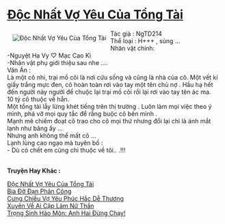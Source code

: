 <a href="https://utruyen.com/truyen/doc-nhat-vo-yeu-cua-tong-tai/20023/" title="Độc Nhất Vợ Yêu Của Tổng Tài"><h1>Độc Nhất Vợ Yêu Của Tổng Tài</h1></a><div style="display:table"><img align="right" style="float: left; padding: 10px;" src="https://utruyen.com/images/story/200x260/doc-nhat-vo-yeu-cua-tong-tai.jpg" alt="Độc Nhất Vợ Yêu Của Tổng Tài">Tác giả : NgTD214 <br/>Thể loại : H+++ , sủng ...<br/>Nhân vật chính:<br/> -Nguyệt Hạ Vy ♡ Mạc Cao Kì<br/> -Nhân vật phụ giới thiệu sau nhe ....<br/>Văn Án :<br/>Là một cô nhi, trại mồ côi là nơi cứu sống và cũng là nhà của cô. Một vết kí giấy trắng mực đen, cô hoàn toàn rơi vào tay một tên chủ nợ . Hầu hạ hết đến người này người để chuộc lại trại mồ côi rồi lại rơi vào tay tên ác ma. <br/>10 tỷ cô thuộc về hắn. <br/>Một tổng tài lẫy lừng khét tiếng trên thị trường . Luôn làm mọi việc theo ý mình, phá vỡ mọi quy tắc để rằng buộc cô bên mình .<br/>Mạnh mẽ chiếm đoạt cô trao cho cô mọi thứ nhưng đổi lại chỉ là ánh mắt lạnh như băng ấy ...<br/>Nhưng anh không thể mất cô ...<br/>Lạnh lùng cao ngạo mà tuyên bố :<br/>- Dù có chết em cũng chỉ thuộc về tôi.. .!!!</div><p><br><b>Truyện Hay Khác :</b></p><a href="https://utruyen.com/truyen/doc-nhat-vo-yeu-cua-tong-tai/20023/" alt="Độc Nhất Vợ Yêu Của Tổng Tài">Độc Nhất Vợ Yêu Của Tổng Tài</a><br/><a href="https://utruyen.com/truyen/bia-do-dan-phan-cong/15622/" alt="Bia Đỡ Đạn Phản Công">Bia Đỡ Đạn Phản Công</a><br/><a href="https://github.com/quanluxury/ngontinhhot/tree/master/truyenhay/15138" alt="Cưng Chiều Vợ Yêu Phúc Hắc Dễ Thương">Cưng Chiều Vợ Yêu Phúc Hắc Dễ Thương</a><br/><a href="https://github.com/quanluxury/ngontinhhot/tree/master/truyenhay/19539" alt="Xuyên Về Ai Cập Làm Nữ Thần">Xuyên Về Ai Cập Làm Nữ Thần</a><br/><a href="https://maps.google.com.vn/url?q=https%3A%2F%2Futruyen.com%2Ftruyen%2Ftrong-sinh-hao-mon-anh-hai-dung-chay%2F19527%2F" alt="Trọng Sinh Hào Môn: Anh Hai Đừng Chạy!">Trọng Sinh Hào Môn: Anh Hai Đừng Chạy!</a><br/>